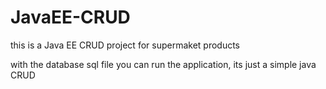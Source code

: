 # JavaEE-CRUD
this is a Java EE CRUD project for supermaket products

with the database sql file you can run the application, its just a simple java CRUD

